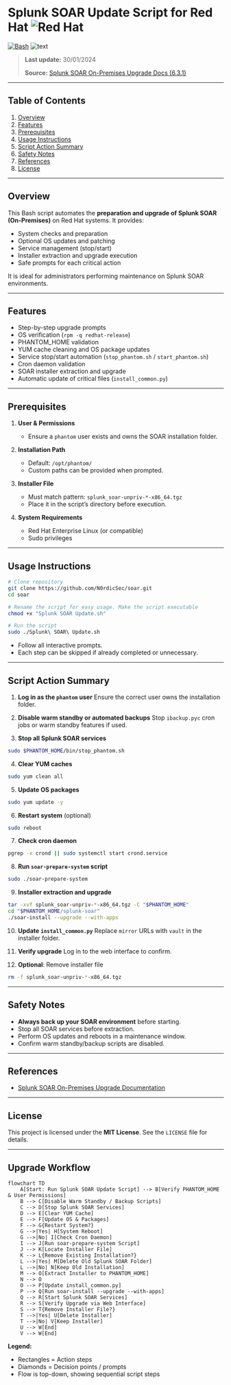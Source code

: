 # Splunk SOAR Update Script for Red Hat ![Red Hat](https://img.shields.io/badge/OS-Red%20Hat-red?style=for-the-badge&logo=redhat&logoColor=white)

[![Bash](https://img.shields.io/badge/language-Bash-orange)](https://www.gnu.org/software/bash/)
![text](https://img.shields.io/badge/SplunkSOAR-Update-blue)

> **Last update:** 30/01/2024
> 
> **Source:** [Splunk SOAR On-Premises Upgrade Docs (6.3.1)](https://docs.splunk.com/Documentation/SOARonprem/6.3.1/Install/PrepareSystemForUpgrading)

---

## Table of Contents

1. [Overview](#overview)
2. [Features](#features)
3. [Prerequisites](#prerequisites)
4. [Usage Instructions](#usage-instructions)
5. [Script Action Summary](#script-action-summary)
6. [Safety Notes](#safety-notes)
7. [References](#references)
8. [License](#license)

---

## Overview

This Bash script automates the **preparation and upgrade of Splunk SOAR (On-Premises)** on Red Hat systems. It provides:

* System checks and preparation
* Optional OS updates and patching
* Service management (stop/start)
* Installer extraction and upgrade execution
* Safe prompts for each critical action

It is ideal for administrators performing maintenance on Splunk SOAR environments.

---

## Features

* Step-by-step upgrade prompts
* OS verification (`rpm -q redhat-release`)
* PHANTOM\_HOME validation
* YUM cache cleaning and OS package updates
* Service stop/start automation (`stop_phantom.sh` / `start_phantom.sh`)
* Cron daemon validation
* SOAR installer extraction and upgrade
* Automatic update of critical files (`install_common.py`)

---

## Prerequisites

1. **User & Permissions**

   * Ensure a `phantom` user exists and owns the SOAR installation folder.

2. **Installation Path**

   * Default: `/opt/phantom/`
   * Custom paths can be provided when prompted.

3. **Installer File**

   * Must match pattern: `splunk_soar-unpriv-*-x86_64.tgz`
   * Place it in the script’s directory before execution.

4. **System Requirements**

   * Red Hat Enterprise Linux (or compatible)
   * Sudo privileges

---

## Usage Instructions

```bash
# Clone repository
git clone https://github.com/N0rdicSec/soar.git
cd soar

# Rename the script for easy usage. Make the script executable
chmod +x "Splunk SOAR Update.sh"

# Run the script
sudo ./Splunk\ SOAR\ Update.sh
```

* Follow all interactive prompts.
* Each step can be skipped if already completed or unnecessary.

---

## Script Action Summary

1. **Log in as the `phantom` user**
   Ensure the correct user owns the installation folder.

2. **Disable warm standby or automated backups**
   Stop `ibackup.pyc` cron jobs or warm standby features if used.

3. **Stop all Splunk SOAR services**

```bash
sudo $PHANTOM_HOME/bin/stop_phantom.sh
```

4. **Clear YUM caches**

```bash
sudo yum clean all
```

5. **Update OS packages**

```bash
sudo yum update -y
```

6. **Restart system** (optional)

```bash
sudo reboot
```

7. **Check cron daemon**

```bash
pgrep -x crond || sudo systemctl start crond.service
```

8. **Run `soar-prepare-system` script**

```bash
sudo ./soar-prepare-system
```

9. **Installer extraction and upgrade**

```bash
tar -xvf splunk_soar-unpriv-*-x86_64.tgz -C "$PHANTOM_HOME"
cd "$PHANTOM_HOME/splunk-soar"
./soar-install --upgrade --with-apps
```

10. **Update `install_common.py`**
    Replace `mirror` URLs with `vault` in the installer folder.

11. **Verify upgrade**
    Log in to the web interface to confirm.

12. **Optional**: Remove installer file

```bash
rm -f splunk_soar-unpriv-*-x86_64.tgz
```

---

## Safety Notes

* **Always back up your SOAR environment** before starting.
* Stop all SOAR services before extraction.
* Perform OS updates and reboots in a maintenance window.
* Confirm warm standby/backup scripts are disabled.

---

## References

* [Splunk SOAR On-Premises Upgrade Documentation](https://docs.splunk.com/Documentation/SOARonprem/6.3.1/Install/PrepareSystemForUpgrading)

---

## License

This project is licensed under the **MIT License**. See the `LICENSE` file for details.

---

## Upgrade Workflow

```mermaid
flowchart TD
    A[Start: Run Splunk SOAR Update Script] --> B[Verify PHANTOM_HOME & User Permissions]
    B --> C[Disable Warm Standby / Backup Scripts]
    C --> D[Stop Splunk SOAR Services]
    D --> E[Clear YUM Cache]
    E --> F[Update OS & Packages]
    F --> G{Restart System?}
    G -->|Yes| H[System Reboot]
    G -->|No| I[Check Cron Daemon]
    I --> J[Run soar-prepare-system Script]
    J --> K[Locate Installer File]
    K --> L{Remove Existing Installation?}
    L -->|Yes| M[Delete Old Splunk SOAR Folder]
    L -->|No| N[Keep Old Installation]
    M --> O[Extract Installer to PHANTOM_HOME]
    N --> O
    O --> P[Update install_common.py]
    P --> Q[Run soar-install --upgrade --with-apps]
    Q --> R[Start Splunk SOAR Services]
    R --> S[Verify Upgrade via Web Interface]
    S --> T{Remove Installer File?}
    T -->|Yes| U[Delete Installer]
    T -->|No| V[Keep Installer]
    U --> W[End]
    V --> W[End]
```

**Legend:**

* Rectangles = Action steps
* Diamonds = Decision points / prompts
* Flow is top-down, showing sequential script steps

